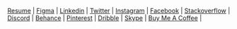 [Resume]() |
[Figma](https://www.figma.com/@mariglendoda) |
[Linkedin](https://www.linkedin.com/in/mariglen-doda) |
[Twitter](https://twitter.com/DodaMariglen) |
[Instagram](https://www.instagram.com/mariglen__doda/) |
[Facebook](https://www.facebook.com/doda.mariglen.1999) |
[Stackoverflow](https://stackoverflow.com/users/12009833/mariglen-doda) |
[Discord](https://discord.gg/KMN3ZjfdWs) |
[Behance](https://www.behance.net/mariglendoda) |
[Pinterest](https://www.pinterest.com/mariglendoda/) |
[Dribble](https://dribbble.com/mariglen_doda) |
[Skype](https://join.skype.com/invite/mdWoSEAJZdFJ) |
[Buy Me A Coffee](https://www.buymeacoffee.com/mariglendol) |
